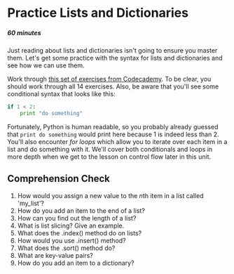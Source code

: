 [//]: <> (author: Benjamin White)
[//]: <> (type: 3pc)
[//]: <> (time: 60)

# Practice Lists and Dictionaries
##### 60 minutes

Just reading about lists and dictionaries isn't going to ensure you master them. Let's get some practice with the syntax for lists and dictionaries and see how we can use them. 

Work through [this set of exercises from Codecademy](http://www.codecademy.com/courses/python-beginner-en-pwmb1/0/1?curriculum_id=4f89dab3d788890003000096). To be clear, you should work through all 14 exercises. Also, be aware that you'll see some conditional syntax that looks like this:

```python
if 1 < 2:
    print "do something"
```

Fortunately, Python is human readable, so you probably already guessed that `print do something` would print here because 1 is indeed less than 2. You'll also encounter *for loops* which allow you to iterate over each item in a list and do something with it. We'll cover both conditionals and loops in more depth when we get to the lesson on control flow later in this unit. 

## Comprehension Check

1. How would you assign a new value to the *n*th item in a list called 'my_list'?
2. How do you add an item to the end of a list?
3. How can you find out the length of a list?
4. What is list slicing? Give an example.
5. What does the .index() method do on lists?
6. How would you use .insert() method?
7. What does the .sort() method do?
8. What are key-value pairs? 
9. How do you add an item to a dictionary?

